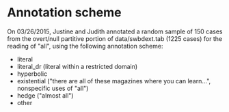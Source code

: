 Annotation scheme
=====================

On 03/26/2015, Justine and Judith annotated a random sample of 150 cases from the overt/null partitive portion of data/swbdext.tab (1225 cases) for the reading of "all", using the following annotation scheme:
- literal
- literal_dr (literal within a restricted domain)
- hyperbolic
- existential ("there are all of these magazines where you can learn...", nonspecific uses of "all")
- hedge ("almost all")
- other
